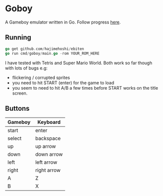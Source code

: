 # Goboy

A Gameboy emulator written in Go. Follow progress [here](https://tmjohnson.co.uk/tags/goboy/).

## Running

```go
go get github.com/hajimehoshi/ebiten
go run cmd/goboy/main.go -rom YOUR_ROM_HERE
```

I have tested with Tetris and Super Mario World. Both work so far though with lots of bugs e.g:
- flickering / corrupted sprites
- you need to hit START (enter) for the game to load
- you seem to need to hit A/B a few times before START works on the title screen.

## Buttons

|Gameboy|Keyboard|
|---|---|
|start|enter|
|select|backspace|
|up|up arrow|
|down|down arrow|
|left|left arrow|
|right|right arrow|
|A|Z|
|B|X|

